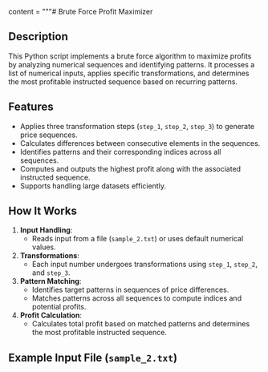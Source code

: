 content = """# Brute Force Profit Maximizer

## Description  
This Python script implements a brute force algorithm to maximize profits by analyzing numerical sequences and identifying patterns. It processes a list of numerical inputs, applies specific transformations, and determines the most profitable instructed sequence based on recurring patterns.

## Features  
- Applies three transformation steps (`step_1`, `step_2`, `step_3`) to generate price sequences.  
- Calculates differences between consecutive elements in the sequences.  
- Identifies patterns and their corresponding indices across all sequences.  
- Computes and outputs the highest profit along with the associated instructed sequence.  
- Supports handling large datasets efficiently.

## How It Works  
1. **Input Handling**:  
   - Reads input from a file (`sample_2.txt`) or uses default numerical values.  
2. **Transformations**:  
   - Each input number undergoes transformations using `step_1`, `step_2`, and `step_3`.  
3. **Pattern Matching**:  
   - Identifies target patterns in sequences of price differences.  
   - Matches patterns across all sequences to compute indices and potential profits.  
4. **Profit Calculation**:  
   - Calculates total profit based on matched patterns and determines the most profitable instructed sequence.  

## Example Input File (`sample_2.txt`)  

